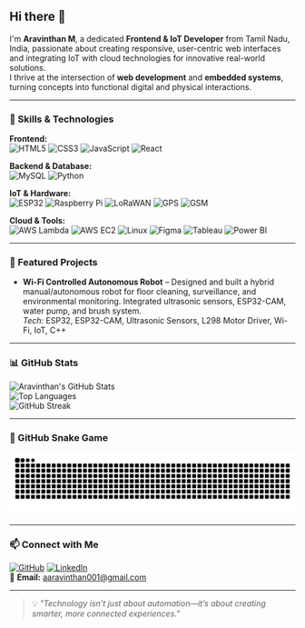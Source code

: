 ## Hi there 👋

I'm **Aravinthan M**, a dedicated **Frontend & IoT Developer** from Tamil Nadu, India, passionate about creating responsive, user-centric web interfaces and integrating IoT with cloud technologies for innovative real-world solutions.  
I thrive at the intersection of **web development** and **embedded systems**, turning concepts into functional digital and physical interactions.

---

### 🚀 Skills & Technologies

**Frontend:**  
![HTML5](https://img.shields.io/badge/HTML5-E34F26?style=for-the-badge&logo=html5&logoColor=white)
![CSS3](https://img.shields.io/badge/CSS3-1572B6?style=for-the-badge&logo=css3&logoColor=white)
![JavaScript](https://img.shields.io/badge/JavaScript-323330?style=for-the-badge&logo=javascript&logoColor=F7DF1E)
![React](https://img.shields.io/badge/React-20232A?style=for-the-badge&logo=react&logoColor=61DAFB)

**Backend & Database:**  
![MySQL](https://img.shields.io/badge/MySQL-005C84?style=for-the-badge&logo=mysql&logoColor=white)
![Python](https://img.shields.io/badge/Python-3776AB?style=for-the-badge&logo=python&logoColor=white)

**IoT & Hardware:**  
![ESP32](https://img.shields.io/badge/ESP32-000000?style=for-the-badge)
![Raspberry Pi](https://img.shields.io/badge/Raspberry%20Pi-A22846?style=for-the-badge&logo=raspberry-pi&logoColor=white)
![LoRaWAN](https://img.shields.io/badge/LoRaWAN-2AABE2?style=for-the-badge)
![GPS](https://img.shields.io/badge/GPS-FFD700?style=for-the-badge)
![GSM](https://img.shields.io/badge/GSM-2E8B57?style=for-the-badge)

**Cloud & Tools:**  
![AWS Lambda](https://img.shields.io/badge/AWS%20Lambda-FF9900?style=for-the-badge&logo=awslambda&logoColor=white)
![AWS EC2](https://img.shields.io/badge/AWS%20EC2-FF9900?style=for-the-badge&logo=amazon-ec2&logoColor=white)
![Linux](https://img.shields.io/badge/Linux-FCC624?style=for-the-badge&logo=linux&logoColor=black)
![Figma](https://img.shields.io/badge/Figma-F24E1E?style=for-the-badge&logo=figma&logoColor=white)
![Tableau](https://img.shields.io/badge/Tableau-E97627?style=for-the-badge&logo=tableau&logoColor=white)
![Power BI](https://img.shields.io/badge/Power%20BI-F2C811?style=for-the-badge&logo=powerbi&logoColor=black)

---

### 💼 Featured Projects

- **Wi-Fi Controlled Autonomous Robot** – Designed and built a hybrid manual/autonomous robot for floor cleaning, surveillance, and environmental monitoring. Integrated ultrasonic sensors, ESP32-CAM, water pump, and brush system.  
  *Tech:* ESP32, ESP32-CAM, Ultrasonic Sensors, L298 Motor Driver, Wi-Fi, IoT, C++

---

### 📊 GitHub Stats

![Aravinthan's GitHub Stats](https://github-readme-stats.vercel.app/api?username=aravinthan001&show_icons=true&theme=radical)  
![Top Languages](https://github-readme-stats.vercel.app/api/top-langs/?username=aravinthan001&layout=compact&theme=radical)  
![GitHub Streak](https://streak-stats.demolab.com?user=aravinthan001&theme=radical&hide_border=true)

---
### 🐍 GitHub Snake Game

<picture>
  <source media="(prefers-color-scheme: dark)" srcset="https://raw.githubusercontent.com/aravinthan001/aravinthan001/output/github-contribution-grid-snake-dark.svg" />
  <source media="(prefers-color-scheme: light)" srcset="https://raw.githubusercontent.com/aravinthan001/aravinthan001/output/github-contribution-grid-snake.svg" />
  <img alt="github-snake" src="https://raw.githubusercontent.com/aravinthan001/aravinthan001/output/github-contribution-grid-snake.svg" />
</picture>


---

### 📫 Connect with Me
[![GitHub](https://img.shields.io/badge/GitHub-100000?style=for-the-badge&logo=github&logoColor=white)](https://github.com/aravinthan001)
[![LinkedIn](https://img.shields.io/badge/LinkedIn-0077B5?style=for-the-badge&logo=linkedin&logoColor=white)](YOUR_LINKEDIN_URL)  
📧 **Email:** aaravinthan001@gmail.com  

---

> 💡 *"Technology isn’t just about automation—it’s about creating smarter, more connected experiences."*
